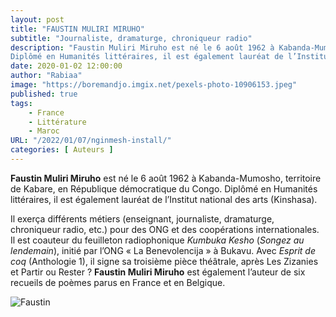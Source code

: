 ```yaml
---
layout: post 
title: "FAUSTIN MULIRI MIRUHO"
subtitle: "Journaliste, dramaturge, chroniqueur radio"
description: "Faustin Muliri Miruho est né le 6 août 1962 à Kabanda-Mumosho, territoire de Kabare, en République démocratique du Congo. 
Diplômé en Humanités littéraires, il est également lauréat de l’Institut national des arts (Kinshasa). "
date: 2020-01-02 12:00:00
author: "Rabiaa"
image: "https://boremandjo.imgix.net/pexels-photo-10906153.jpeg"
published: true
tags:
    - France 
    - Littérature
    - Maroc
URL: "/2022/01/07/nginmesh-install/"
categories: [ Auteurs ]
---
```




**Faustin Muliri Miruho** est né le 6 août 1962 à Kabanda-Mumosho, territoire de Kabare, en République démocratique du Congo. Diplômé en Humanités littéraires, il est également lauréat de l’Institut national des arts (Kinshasa).

Il exerça différents métiers (enseignant, journaliste, dramaturge, chroniqueur radio, etc.) pour des ONG et des coopérations internationales. Il est coauteur du feuilleton radiophonique *Kumbuka Kesho* (*Songez au lendemain*), initié par l’ONG « La Benevolencija » à Bukavu. Avec *Esprit de coq* (Anthologie 1), il signe sa troisième pièce théâtrale, après Les Zizanies et Partir ou Rester ? 
**Faustin Muliri Miruho** est également l’auteur de six recueils de poèmes parus en France et en Belgique.


![Faustin](https://boremandjo.imgix.net/Faustin%20Muliri%20Mirulho.PNG)
